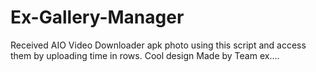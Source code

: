 # Ex-Gallery-Manager
Received AIO Video Downloader apk photo using this script and access them by uploading time in rows. Cool design Made by Team ex....
